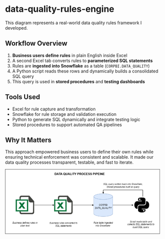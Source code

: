 # data-quality-rules-engine

This diagram represents a real-world data quality rules framework I developed.

## Workflow Overview

1. **Business users define rules** in plain English inside Excel
2. A second Excel tab converts rules to **parameterized SQL statements**
3. Rules are **ingested into Snowflake** as a table (`CORPBI.DATA_QUALITY`)
4. A Python script reads these rows and dynamically builds a consolidated SQL query
5. This query is used in **stored procedures** and **testing dashboards**

## Tools Used

- Excel for rule capture and transformation
- Snowflake for rule storage and validation execution
- Python to generate SQL dynamically and integrate testing logic
- Stored procedures to support automated QA pipelines

## Why It Matters

This approach empowered business users to define their own rules while ensuring technical enforcement was consistent and scalable. It made our data quality processes transparent, testable, and fast to iterate.

![Data Quality Process Pipeline](DQ_process.png)
